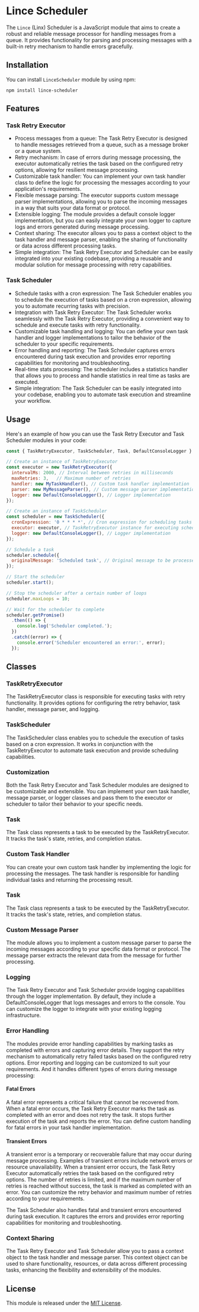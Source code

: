 # Lince Scheduler

The `Lince` (Linx) Scheduler is a JavaScript module that aims to create a robust and reliable message processor for handling messages from a queue. It provides functionality for parsing and processing messages with a built-in retry mechanism to handle errors gracefully.

## Installation

You can install `LinceScheduler` module by using npm:
```
npm install lince-scheduler
```

## Features

### Task Retry Executor

* Process messages from a queue: The Task Retry Executor is designed to handle messages retrieved from a queue, such as a message broker or a queue system.
* Retry mechanism: In case of errors during message processing, the executor automatically retries the task based on the configured retry options, allowing for resilient message processing.
* Customizable task handler: You can implement your own task handler class to define the logic for processing the messages according to your application's requirements.
* Flexible message parsing: The executor supports custom message parser implementations, allowing you to parse the incoming messages in a way that suits your data format or protocol.
* Extensible logging: The module provides a default console logger implementation, but you can easily integrate your own logger to capture logs and errors generated during message processing.
* Context sharing: The executor allows you to pass a context object to the task handler and message parser, enabling the sharing of functionality or data across different processing tasks.
* Simple integration: The Task Retry Executor and Scheduler can be easily integrated into your existing codebase, providing a reusable and modular solution for message processing with retry capabilities.

### Task Scheduler

* Schedule tasks with a cron expression: The Task Scheduler enables you to schedule the execution of tasks based on a cron expression, allowing you to automate recurring tasks with precision.
* Integration with Task Retry Executor: The Task Scheduler works seamlessly with the Task Retry Executor, providing a convenient way to schedule and execute tasks with retry functionality.
* Customizable task handling and logging: You can define your own task handler and logger implementations to tailor the behavior of the scheduler to your specific requirements.
* Error handling and reporting: The Task Scheduler captures errors encountered during task execution and provides error reporting capabilities for monitoring and troubleshooting.
* Real-time stats processing: The scheduler includes a statistics handler that allows you to process and handle statistics in real time as tasks are executed.
* Simple integration: The Task Scheduler can be easily integrated into your codebase, enabling you to automate task execution and streamline your workflow.

## Usage

Here's an example of how you can use the Task Retry Executor and Task Scheduler modules in your code:

```javascript
const { TaskRetryExecutor, TaskScheduler, Task, DefaultConsoleLogger } = require('task-retry-executor');

// Create an instance of TaskRetryExecutor
const executor = new TaskRetryExecutor({
  intervalMs: 2000, // Interval between retries in milliseconds
  maxRetries: 3,   // Maximum number of retries
  handler: new MyTaskHandler(), // Custom task handler implementation
  parser: new MyMessageParser(), // Custom message parser implementation
  logger: new DefaultConsoleLogger(), // Logger implementation
});

// Create an instance of TaskScheduler
const scheduler = new TaskScheduler({
  cronExpression: '0 * * * *', // Cron expression for scheduling tasks (e.g., every hour)
  executor: executor, // TaskRetryExecutor instance for executing scheduled tasks
  logger: new DefaultConsoleLogger(), // Logger implementation
});

// Schedule a task
scheduler.schedule({
  originalMessage: 'Scheduled task', // Original message to be processed
});

// Start the scheduler
scheduler.start();

// Stop the scheduler after a certain number of loops
scheduler.maxLoops = 10;

// Wait for the scheduler to complete
scheduler.getPromise()
  .then(() => {
    console.log('Scheduler completed.');
  })
  .catch((error) => {
    console.error('Scheduler encountered an error:', error);
  });
```

## Classes

### TaskRetryExecutor

The TaskRetryExecutor class is responsible for executing tasks with retry functionality. It provides options for configuring the retry behavior, task handler, message parser, and logging.

### TaskScheduler

The TaskScheduler class enables you to schedule the execution of tasks based on a cron expression. It works in conjunction with the TaskRetryExecutor to automate task execution and provide scheduling capabilities.

### Customization

Both the Task Retry Executor and Task Scheduler modules are designed to be customizable and extensible. You can implement your own task handler, message parser, or logger classes and pass them to the executor or scheduler to tailor their behavior to your specific needs.

### Task

The Task class represents a task to be executed by the TaskRetryExecutor. It tracks the task's state, retries, and completion status.

### Custom Task Handler

You can create your own custom task handler by implementing the logic for processing the messages. The task handler is responsible for handling individual tasks and returning the processing result.

### Task

The Task class represents a task to be executed by the TaskRetryExecutor. It tracks the task's state, retries, and completion status.

### Custom Message Parser

The module allows you to implement a custom message parser to parse the incoming messages according to your specific data format or protocol. The message parser extracts the relevant data from the message for further processing.

### Logging

The Task Retry Executor and Task Scheduler provide logging capabilities through the logger implementation. By default, they include a DefaultConsoleLogger that logs messages and errors to the console. You can customize the logger to integrate with your existing logging infrastructure.

### Error Handling

The modules provide error handling capabilities by marking tasks as completed with errors and capturing error details. They support the retry mechanism to automatically retry failed tasks based on the configured retry options. Error reporting and logging can be customized to suit your requirements. And it handles different types of errors during message processing:

#### Fatal Errors

A fatal error represents a critical failure that cannot be recovered from. When a fatal error occurs, the Task Retry Executor marks the task as completed with an error and does not retry the task. It stops further execution of the task and reports the error. You can define custom handling for fatal errors in your task handler implementation.

#### Transient Errors

A transient error is a temporary or recoverable failure that may occur during message processing. Examples of transient errors include network errors or resource unavailability. When a transient error occurs, the Task Retry Executor automatically retries the task based on the configured retry options. The number of retries is limited, and if the maximum number of retries is reached without success, the task is marked as completed with an error. You can customize the retry behavior and maximum number of retries according to your requirements.

The Task Scheduler also handles fatal and transient errors encountered during task execution. It captures the errors and provides error reporting capabilities for monitoring and troubleshooting.

### Context Sharing

The Task Retry Executor and Task Scheduler allow you to pass a context object to the task handler and message parser. This context object can be used to share functionality, resources, or data across different processing tasks, enhancing the flexibility and extensibility of the modules.

## License

This module is released under the [MIT License](https://opensource.org/license/mit/).
